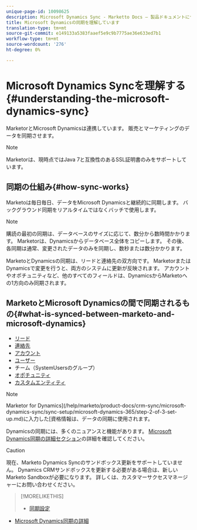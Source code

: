 ```yaml
---
unique-page-id: 10098625
description: Microsoft Dynamics Sync - Marketto Docs — 製品ドキュメントについて
title: Microsoft Dynamicsの同期を理解しています
translation-type: tm+mt
source-git-commit: e149133a5383faaef5e9c9b7775ae36e633ed7b1
workflow-type: tm+mt
source-wordcount: '276'
ht-degree: 0%

---
```



# Microsoft Dynamics Syncを理解する{#understanding-the-microsoft-dynamics-sync}

MarketorとMicrosoft Dynamicsは連携しています。 販売とマーケティングのデータを同期させます。

>[!NOTE]
>
>Marketorは、現時点ではJava 7と互換性のあるSSL証明書のみをサポートしています。

## 同期の仕組み{#how-sync-works}

Marketoは毎日毎日、データをMicrosoft Dynamicsと継続的に同期します。 バックグラウンド同期をリアルタイムではなくバッチで使用します。

>[!NOTE]
>
>購読の最初の同期は、データベースのサイズに応じて、数分から数時間かかります。 Marketorは、Dynamicsからデータベース全体をコピーします。 その後、各同期は通常、変更されたデータのみを同期し、数秒または数分かかります。

MarketoとDynamicsの同期は、リードと連絡先の双方向です。 MarketorまたはDynamicsで変更を行うと、両方のシステムに更新が反映されます。 アカウントやオポチュニティなど、他のすべてのフィールドは、DynamicsからMarketoへの1方向のみ同期されます。

## MarketoとMicrosoft Dynamicsの間で同期されるもの{#what-is-synced-between-marketo-and-microsoft-dynamics}

* [リード](microsoft-dynamics-sync-details/microsoft-dynamics-sync-lead-sync.md)
* [連絡先](microsoft-dynamics-sync-details/microsoft-dynamics-sync-contact-sync.md)
* [アカウント](microsoft-dynamics-sync-details/microsoft-dynamics-sync-account-sync.md)
* [ユーザー](microsoft-dynamics-sync-details/microsoft-dynamics-sync-user-sync.md)
* チーム（SystemUsersのグループ）
* [オポチュニティ](microsoft-dynamics-sync-details/microsoft-dynamics-sync-opportunity-sync.md)
* [カスタムエンティティ](microsoft-dynamics-sync-details/microsoft-dynamics-sync-custom-entity-sync.md)

>[!NOTE]
>
>Marketor for Dynamics](/help/marketo/product-docs/crm-sync/microsoft-dynamics-sync/sync-setup/microsoft-dynamics-365/step-2-of-3-set-up.md)に入力した[資格情報は、データの同期に使用されます。

Dynamicsの同期には、多くのニュアンスと機能があります。 [Microsoft Dynamics同期の詳細セクション](http://docs.marketo.com/display/docs/microsoft+dynamics+sync+details)の詳細を確認してください。

>[!CAUTION]
>
>現在、Marketo Dynamics Syncのサンドボックス更新をサポートしていません。 Dynamics CRMサンドボックスを更新する必要がある場合は、新しいMarketo Sandboxが必要になります。 詳しくは、カスタマーサクセスマネージャーにお問い合わせください。

>[!MORELIKETHIS]
>
>* [同期設定](http://docs.marketo.com/display/docs/sync+setup)
   >
   >
* [Microsoft Dynamics同期の詳細](http://docs.marketo.com/display/docs/microsoft+dynamics+sync+details)

